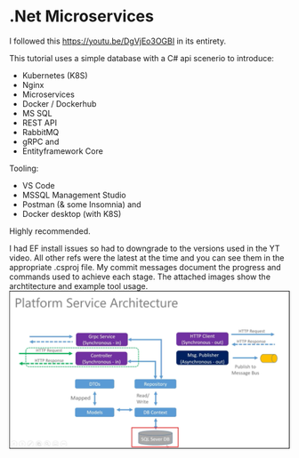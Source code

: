 # .Net Microservices

I followed this https://youtu.be/DgVjEo3OGBI in its entirety.

This tutorial uses a simple database with a C# api scenerio to introduce:

- Kubernetes (K8S)
- Nginx
- Microservices
- Docker / Dockerhub
- MS SQL
- REST API
- RabbitMQ
- gRPC and
- Entityframework Core

Tooling:
- VS Code
- MSSQL Management Studio
- Postman (& some Insomnia) and 
- Docker desktop (with K8S)

Highly recommended. 

I had EF install issues so had to downgrade to the versions used in the YT video.  All other refs were the latest at the time and you can see them in the appropriate .csproj file.
My commit messages document the progress and commands used to achieve each stage.  The attached images show the archtitecture and example tool usage.
![Architecture](./architecture.png)
